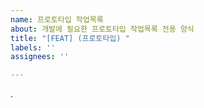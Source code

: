 ```yaml
---
name: 프로토타입 작업목록
about: 개발에 필요한 프로토타입 작업목록 전용 양식
title: "[FEAT] (프로토타입) "
labels: ''
assignees: ''

---
```


.
